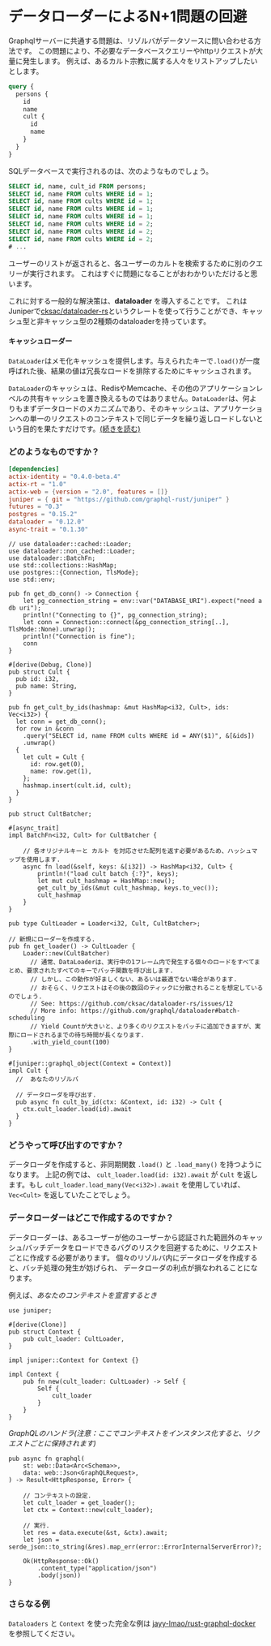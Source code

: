 # データローダーによるN+1問題の回避

Graphqlサーバーに共通する問題は、リゾルバがデータソースに問い合わせる方法です。
この問題により、不必要なデータベースクエリーやhttpリクエストが大量に発生します。
例えば、あるカルト宗教に属する人々をリストアップしたいとします。

```graphql
query {
  persons {
    id
    name
    cult {
      id
      name
    }
  }
}
```

SQLデータベースで実行されるのは、次のようなものでしょう。

```sql
SELECT id, name, cult_id FROM persons;
SELECT id, name FROM cults WHERE id = 1;
SELECT id, name FROM cults WHERE id = 1;
SELECT id, name FROM cults WHERE id = 1;
SELECT id, name FROM cults WHERE id = 1;
SELECT id, name FROM cults WHERE id = 2;
SELECT id, name FROM cults WHERE id = 2;
SELECT id, name FROM cults WHERE id = 2;
# ...
```

ユーザーのリストが返されると、各ユーザーのカルトを検索するために別のクエリーが実行されます。
これはすぐに問題になることがおわかりいただけると思います。

これに対する一般的な解決策は、**dataloader** を導入することです。
これはJuniperで[cksac/dataloader-rs](https://github.com/cksac/dataloader-rs)というクレートを使って行うことができ、キャッシュ型と非キャッシュ型の2種類のdataloaderを持っています。

#### キャッシュローダー

`DataLoader`はメモ化キャッシュを提供します。与えられたキーで`.load()`が一度呼ばれた後、結果の値は冗長なロードを排除するためにキャッシュされます。

`DataLoader`のキャッシュは、RedisやMemcache、その他のアプリケーションレベルの共有キャッシュを置き換えるものではありません。`DataLoader`は、何よりもまずデータロードのメカニズムであり、そのキャッシュは、アプリケーションへの単一のリクエストのコンテキストで同じデータを繰り返しロードしないという目的を果たすだけです。[(続きを読む)](https://github.com/graphql/dataloader#caching)

### どのようなものですか？

```toml
[dependencies]
actix-identity = "0.4.0-beta.4"
actix-rt = "1.0"
actix-web = {version = "2.0", features = []}
juniper = { git = "https://github.com/graphql-rust/juniper" }
futures = "0.3"
postgres = "0.15.2"
dataloader = "0.12.0"
async-trait = "0.1.30"
```

```rust, ignore
// use dataloader::cached::Loader;
use dataloader::non_cached::Loader;
use dataloader::BatchFn;
use std::collections::HashMap;
use postgres::{Connection, TlsMode};
use std::env;

pub fn get_db_conn() -> Connection {
    let pg_connection_string = env::var("DATABASE_URI").expect("need a db uri");
    println!("Connecting to {}", pg_connection_string);
    let conn = Connection::connect(&pg_connection_string[..], TlsMode::None).unwrap();
    println!("Connection is fine");
    conn
}

#[derive(Debug, Clone)]
pub struct Cult {
  pub id: i32,
  pub name: String,
}

pub fn get_cult_by_ids(hashmap: &mut HashMap<i32, Cult>, ids: Vec<i32>) {
  let conn = get_db_conn();
  for row in &conn
    .query("SELECT id, name FROM cults WHERE id = ANY($1)", &[&ids])
    .unwrap()
  {
    let cult = Cult {
      id: row.get(0),
      name: row.get(1),
    };
    hashmap.insert(cult.id, cult);
  }
}

pub struct CultBatcher;

#[async_trait]
impl BatchFn<i32, Cult> for CultBatcher {

    // 各オリジナルキーと カルト を対応させた配列を返す必要があるため、ハッシュマップを使用します.
    async fn load(&self, keys: &[i32]) -> HashMap<i32, Cult> {
        println!("load cult batch {:?}", keys);
        let mut cult_hashmap = HashMap::new();
        get_cult_by_ids(&mut cult_hashmap, keys.to_vec());
        cult_hashmap
    }
}

pub type CultLoader = Loader<i32, Cult, CultBatcher>;

// 新規にローダーを作成する.
pub fn get_loader() -> CultLoader {
    Loader::new(CultBatcher)
      // 通常、DataLoaderは、実行中の1フレーム内で発生する個々のロードをすべてまとめ、要求されたすべてのキーでバッチ関数を呼び出します.
      // しかし、この動作が好ましくない、あるいは最適でない場合があります.
      // おそらく、リクエストはその後の数回のティックに分散されることを想定しているのでしょう.
      // See: https://github.com/cksac/dataloader-rs/issues/12 
      // More info: https://github.com/graphql/dataloader#batch-scheduling 
      // Yield Countが大きいと、より多くのリクエストをバッチに追加できますが、実際にロードされるまでの待ち時間が長くなります.
      .with_yield_count(100)
}

#[juniper::graphql_object(Context = Context)]
impl Cult {
  //  あなたのリゾルバ

  // データローダを呼び出す.
  pub async fn cult_by_id(ctx: &Context, id: i32) -> Cult {
    ctx.cult_loader.load(id).await
  }
}

```

### どうやって呼び出すのですか？

データローダを作成すると、非同期関数 `.load()` と `.load_many()` を持つようになります。
上記の例では、 `cult_loader.load(id: i32).await` が `Cult` を返します。もし `cult_loader.load_many(Vec<i32>).await` を使用していれば、 `Vec<Cult>` を返していたことでしょう。

### データローダーはどこで作成するのですか？

データローダーは、あるユーザーが他のユーザーから認証された範囲外のキャッシュ/バッチデータをロードできるバグのリスクを回避するために、リクエストごとに作成する必要があります。
個々のリゾルバ内にデータローダを作成すると、バッチ処理の発生が妨げられ、 データローダの利点が損なわれることになります。

例えば、_あなたのコンテキストを宣言するとき_

```rust, ignore
use juniper;

#[derive(Clone)]
pub struct Context {
    pub cult_loader: CultLoader,
}

impl juniper::Context for Context {}

impl Context {
    pub fn new(cult_loader: CultLoader) -> Self {
        Self {
            cult_loader
        }
    }
}
```

_GraphQLのハンドラ(注意：ここでコンテキストをインスタンス化すると、リクエストごとに保持されます)_

```rust, ignore
pub async fn graphql(
    st: web::Data<Arc<Schema>>,
    data: web::Json<GraphQLRequest>,
) -> Result<HttpResponse, Error> {

    // コンテキストの設定.
    let cult_loader = get_loader();
    let ctx = Context::new(cult_loader);

    // 実行.
    let res = data.execute(&st, &ctx).await; 
    let json = serde_json::to_string(&res).map_err(error::ErrorInternalServerError)?;

    Ok(HttpResponse::Ok()
        .content_type("application/json")
        .body(json))
}
```

### さらなる例

`Dataloaders` と `Context` を使った完全な例は [jayy-lmao/rust-graphql-docker](https://github.com/jayy-lmao/rust-graphql-docker) を参照してください。